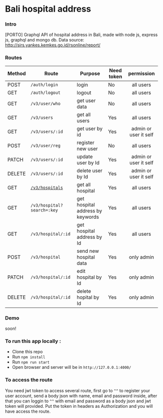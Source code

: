 # Bali hospital address

### Intro
[PORTO] Graphql API of hospital address in Bali, made with node js, express js, graphql and mongo db.
Data source: http://sirs.yankes.kemkes.go.id/rsonline/report/

### Routes
| Method | Route | Purpose | Need token | permission |
| --- | --- | --- | --- | :---: |
| POST | `/auth/login` | login | No | all users |
| GET | `/auth/logout` | logout | No | all users |
| GET | `/v3/user/who` | get user data | No | all users |
| GET | `/v3/users` | get all users | Yes | all users |
| GET | `/v3/users/:id` | get user by id | Yes | admin or user it self |
| POST | `/v3/user/reg` | register new user | No | all users |
| PATCH | `/v3/users/:id` | update user by Id | Yes | admin or user it self |
| DELETE | `/v3/users/:id` | delete user by Id | Yes | admin or user it self |
| GET | [`/v3/hospitals`](https://balihospitaladdress.herokuapp.com/v3/hospitals) | get all hospital | Yes | all users |
| GET | `/v3/hospital?search=:key` | get hospital address by keywords | Yes | all users |
| GET | `/v3/hospital/:id` | get hospital address by Id | Yes | all users |
| POST | `/v3/hospital` | send new hospital data | Yes | only admin |
| PATCH | `/v3/hospital/:id` | edit hospital by Id | Yes | only admin |
| DELETE | `/v3/hospital/:id` | delete hopital by Id | Yes | only admin |

### Demo
<!-- [balihospitaladdress.herokuapp.com](https://balihospitaladdress.herokuapp.com/)  -->
soon!

### To run this app locally :
* Clone this repo
* Run `npm install`
* Run `npm run start`
* Open browser and server will be in `http://127.0.0.1:4000/`

### To access the route
You need jwt token to access several route, first go to `^^` to register your user account, send a body json with name, email and password inside, after that you can loggin to `^^` with email and password as a body json and jwt token will provided. Put the token in headers as Authorization and you will have access the route.